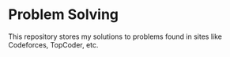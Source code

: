 # Problem Solving

This repository stores my solutions to problems found in sites like Codeforces, TopCoder, etc.
